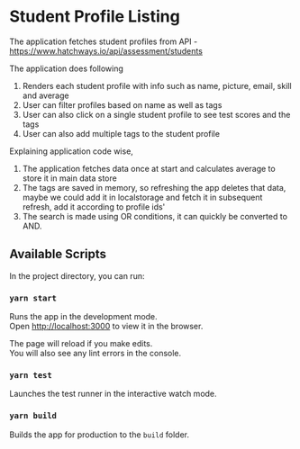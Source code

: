 # Student Profile Listing

The application fetches student profiles from API - https://www.hatchways.io/api/assessment/students

The application does following
1. Renders each student profile with info such as name, picture, email, skill and average
2. User can filter profiles based on name as well as tags
3. User can also click on a single student profile to see test scores and the tags
4. User can also add multiple tags to the student profile

Explaining application code wise,
1. The application fetches data once at start and calculates average to store it in main data store
2. The tags are saved in memory, so refreshing the app deletes that data, maybe we could add it in localstorage and fetch it in subsequent refresh, add it according to profile ids'
3. The search is made using OR conditions, it can quickly be converted to AND.

## Available Scripts

In the project directory, you can run:

### `yarn start`

Runs the app in the development mode.<br />
Open [http://localhost:3000](http://localhost:3000) to view it in the browser.

The page will reload if you make edits.<br />
You will also see any lint errors in the console.

### `yarn test`

Launches the test runner in the interactive watch mode.<br />

### `yarn build`

Builds the app for production to the `build` folder.<br />
